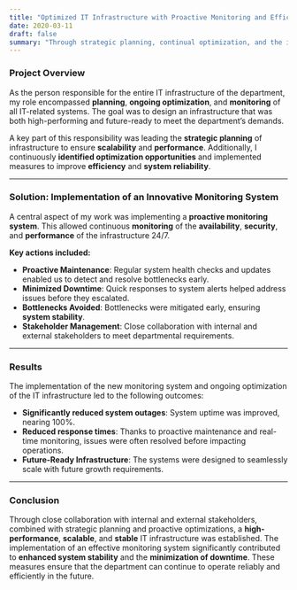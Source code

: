 ```yaml
---
title: "Optimized IT Infrastructure with Proactive Monitoring and Efficiency Improvements"
date: 2020-03-11
draft: false
summary: "Through strategic planning, continual optimization, and the implementation of an effective monitoring system, the department's IT infrastructure was successfully scaled, optimized, and prepared for future growth demands."
---
```

### Project Overview

As the person responsible for the entire IT infrastructure of the department, my role encompassed **planning**, **ongoing optimization**, and **monitoring** of all IT-related systems. The goal was to design an infrastructure that was both high-performing and future-ready to meet the department’s demands.

A key part of this responsibility was leading the **strategic planning** of infrastructure to ensure **scalability** and **performance**. Additionally, I continuously **identified optimization opportunities** and implemented measures to improve **efficiency** and **system reliability**.

---

### Solution: Implementation of an Innovative Monitoring System

A central aspect of my work was implementing a **proactive monitoring system**. This allowed continuous **monitoring** of the **availability**, **security**, and **performance** of the infrastructure 24/7.

**Key actions included:**
- **Proactive Maintenance**: Regular system health checks and updates enabled us to detect and resolve bottlenecks early.
- **Minimized Downtime**: Quick responses to system alerts helped address issues before they escalated.
- **Bottlenecks Avoided**: Bottlenecks were mitigated early, ensuring **system stability**.
- **Stakeholder Management**: Close collaboration with internal and external stakeholders to meet departmental requirements.

---

### Results

The implementation of the new monitoring system and ongoing optimization of the IT infrastructure led to the following outcomes:

- **Significantly reduced system outages**: System uptime was improved, nearing 100%.
- **Reduced response times**: Thanks to proactive maintenance and real-time monitoring, issues were often resolved before impacting operations.
- **Future-Ready Infrastructure**: The systems were designed to seamlessly scale with future growth requirements.

---

### Conclusion

Through close collaboration with internal and external stakeholders, combined with strategic planning and proactive optimizations, a **high-performance**, **scalable**, and **stable** IT infrastructure was established. The implementation of an effective monitoring system significantly contributed to **enhanced system stability** and the **minimization of downtime**. These measures ensure that the department can continue to operate reliably and efficiently in the future.
